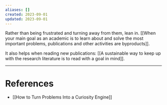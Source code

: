 ```yaml
---
aliases: []
created: 2023-09-01
updated: 2023-09-01
---
```

Rather than being frustrated and turning away from them, lean in. [[When your main goal as an academic is to learn about and solve the most important problems, publications and other activities are byproducts]].

It also helps when reading new publications: [[A sustainable way to keep up with the research literature is to read with a goal in mind]].

---
# References
* [[How to Turn Problems Into a Curiosity Engine]]
